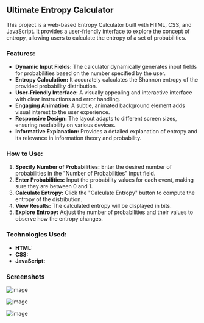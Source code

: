 ## Ultimate Entropy Calculator

This project is a web-based Entropy Calculator built with HTML, CSS, and JavaScript. It provides a user-friendly interface to explore the concept of entropy, allowing users to calculate the entropy of a set of probabilities.

### Features:

- **Dynamic Input Fields:**  The calculator dynamically generates input fields for probabilities based on the number specified by the user.
- **Entropy Calculation:**  It accurately calculates the Shannon entropy of the provided probability distribution.
- **User-Friendly Interface:**  A visually appealing and interactive interface with clear instructions and error handling.
- **Engaging Animation:**  A subtle, animated background element adds visual interest to the user experience.
- **Responsive Design:**  The layout adapts to different screen sizes, ensuring readability on various devices.
- **Informative Explanation:**  Provides a detailed explanation of entropy and its relevance in information theory and probability.

### How to Use:

1. **Specify Number of Probabilities:** Enter the desired number of probabilities in the "Number of Probabilities" input field.
2. **Enter Probabilities:** Input the probability values for each event, making sure they are between 0 and 1.
3. **Calculate Entropy:** Click the "Calculate Entropy" button to compute the entropy of the distribution.
4. **View Results:**  The calculated entropy will be displayed in bits.
5. **Explore Entropy:** Adjust the number of probabilities and their values to observe how the entropy changes.



### Technologies Used:

- **HTML:** 
- **CSS:** 
- **JavaScript:**
  
### Screenshots

![image](https://github.com/SuhainaFathimaM/CalcDiverse/assets/153417476/5f85a4db-dd29-4934-af6c-a4c72a2eb7c4)

![image](https://github.com/SuhainaFathimaM/CalcDiverse/assets/153417476/7c3e1050-d0f4-4ea0-ad30-a9cba37193d5)

![image](https://github.com/SuhainaFathimaM/CalcDiverse/assets/153417476/64a0a3f1-c84d-4821-a89a-ccac51ab8a19)
